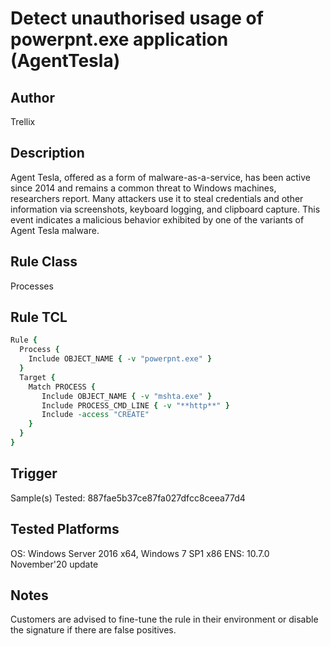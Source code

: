 # Detect unauthorised usage of powerpnt.exe application (AgentTesla)

## Author
Trellix

## Description
Agent Tesla, offered as a form of malware-as-a-service, has been active since 2014 and remains a common threat to Windows machines, researchers report. Many attackers use it to steal credentials and other information via screenshots, keyboard logging, and clipboard capture. This event indicates a malicious behavior exhibited by one of the variants of Agent Tesla malware. 

## Rule Class 
Processes

## Rule TCL
```tcl
Rule {
  Process {
    Include OBJECT_NAME { -v "powerpnt.exe" }
  }
  Target {
    Match PROCESS {
       Include OBJECT_NAME { -v "mshta.exe" }
       Include PROCESS_CMD_LINE { -v "**http**" }
       Include -access "CREATE"
    }
  }
}

```

## Trigger
Sample(s) Tested:
887fae5b37ce87fa027dfcc8ceea77d4

## Tested Platforms
OS: Windows Server 2016 x64, Windows 7 SP1 x86
ENS: 10.7.0 November'20 update

## Notes
Customers are advised to fine-tune the rule in their environment or disable the signature if there are false positives.